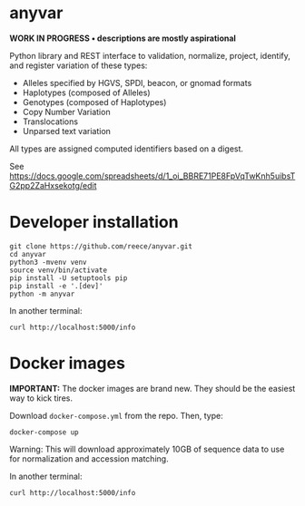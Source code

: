 # anyvar

**WORK IN PROGRESS • descriptions are mostly aspirational**

Python library and REST interface to validation, normalize, project,
identify, and register variation of these types:

* Alleles specified by HGVS, SPDI, beacon, or gnomad formats
* Haplotypes (composed of Alleles)
* Genotypes (composed of Haplotypes)
* Copy Number Variation
* Translocations
* Unparsed text variation

All types are assigned computed identifiers based on a digest.

See https://docs.google.com/spreadsheets/d/1_oi_BBRE71PE8FpVqTwKnh5uibsTG2pp2ZaHxsekotg/edit


# Developer installation

    git clone https://github.com/reece/anyvar.git
    cd anyvar
    python3 -mvenv venv
    source venv/bin/activate
    pip install -U setuptools pip
    pip install -e '.[dev]'
    python -m anyvar

In another terminal:

    curl http://localhost:5000/info


# Docker images

**IMPORTANT:** The docker images are brand new. They should be the
easiest way to kick tires.

Download `docker-compose.yml` from the repo.  Then, type:

	docker-compose up

Warning: This will download approximately 10GB of sequence data to use
for normalization and accession matching.

In another terminal:

    curl http://localhost:5000/info
